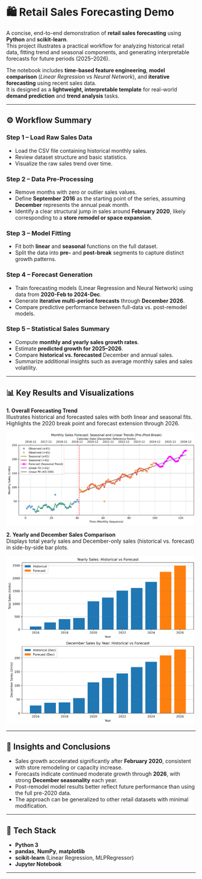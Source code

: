 # 🛍️ Retail Sales Forecasting Demo

A concise, end-to-end demonstration of **retail sales forecasting** using **Python** and **scikit-learn**.  
This project illustrates a practical workflow for analyzing historical retail data, fitting trend and seasonal components, and generating interpretable forecasts for future periods (2025–2026).

The notebook includes **time-based feature engineering**, **model comparison** (*Linear Regression* vs *Neural Network*), and **iterative forecasting** using recent sales data.  
It is designed as a **lightweight, interpretable template** for real-world **demand prediction** and **trend analysis** tasks.

---

## ⚙️ Workflow Summary

### **Step 1 – Load Raw Sales Data**
- Load the CSV file containing historical monthly sales.
- Review dataset structure and basic statistics.
- Visualize the raw sales trend over time.

### **Step 2 – Data Pre-Processing**
- Remove months with zero or outlier sales values.  
- Define **September 2016** as the starting point of the series, assuming **December** represents the annual peak month.
- Identify a clear structural jump in sales around **February 2020**, likely corresponding to a **store remodel or space expansion**.

### **Step 3 – Model Fitting**
- Fit both **linear** and **seasonal** functions on the full dataset.  
- Split the data into **pre-** and **post-break** segments to capture distinct growth patterns.

### **Step 4 – Forecast Generation**
- Train forecasting models (Linear Regression and Neural Network) using data from **2020-Feb to 2024-Dec**.  
- Generate **iterative multi-period forecasts** through **December 2026**.
- Compare predictive performance between full-data vs. post-remodel models.

### **Step 5 – Statistical Sales Summary**
- Compute **monthly and yearly sales growth rates**.
- Estimate **predicted growth for 2025–2026**.
- Compare **historical vs. forecasted** December and annual sales.
- Summarize additional insights such as average monthly sales and sales volatility.

---

## 📊 Key Results and Visualizations

**1. Overall Forecasting Trend**  
Illustrates historical and forecasted sales with both linear and seasonal fits.  
Highlights the 2020 break point and forecast extension through 2026.

<img src="figures/predictive_trend.png" alt="Predictive Trend" width="600">


**2. Yearly and December Sales Comparison**  
Displays total yearly sales and December-only sales (historical vs. forecast) in side-by-side bar plots.

<img src="figures/yearly_december_bars.png" alt="Predictive Trend" width="600">


---

## 🧠 Insights and Conclusions

- Sales growth accelerated significantly after **February 2020**, consistent with store remodeling or capacity increase.  
- Forecasts indicate continued moderate growth through **2026**, with strong **December seasonality** each year.  
- Post-remodel model results better reflect future performance than using the full pre-2020 data.  
- The approach can be generalized to other retail datasets with minimal modification.

---

## 🧰 Tech Stack

- **Python 3**
- **pandas**, **NumPy**, **matplotlib**
- **scikit-learn** (Linear Regression, MLPRegressor)
- **Jupyter Notebook**

---